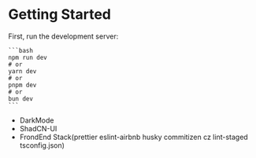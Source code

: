 # Getting Started

First, run the development server:

    ```bash
    npm run dev
    # or
    yarn dev
    # or
    pnpm dev
    # or
    bun dev
    ```

- DarkMode
- ShadCN-UI
- FrondEnd Stack(prettier eslint-airbnb husky commitizen cz lint-staged tsconfig.json)
